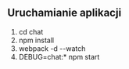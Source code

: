 ## Uruchamianie aplikacji
1. cd chat
2. npm install
3. webpack -d --watch
4. DEBUG=chat:* npm start
